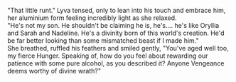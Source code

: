 "That little runt." Lyva tensed, only to lean into his touch and embrace him, her aluminium form feeling incredibly light as she relaxed.    
"He's not my son. He shouldn't be claiming he is, he's.... he's like Oryllia and Sarah and Nadeline. He's a divinity born of this world's creation. He'd be far better looking than some mismatched beast if I made him."     
She breathed, ruffled his feathers and smiled gently, "You've aged well too, my fierce Hunger. Speaking of, how do you feel about rewarding our patience with some pure alcohol, as you described it? Anyone Vengeance deems worthy of divine wrath?"